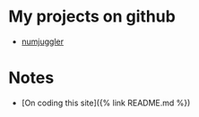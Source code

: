 ---
---

# My projects on github

* [numjuggler](https://github.com/travleev/numjuggler)

# Notes

* [On coding this site]({% link README.md %})
